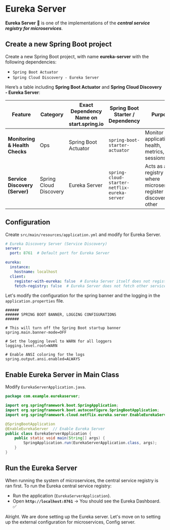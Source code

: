 # Eureka Server

**Eureka Server** 🏢 is one of the implementations of the ***central service registry for microservices***.

## Create a new Spring Boot project

Create a new Spring Boot project, with name **eureka-server** with the following dependencies:

  - `Spring Boot Actuator`
  - `Spring Cloud Discovery - Eureka Server`

Here’s a table including **Spring Boot Actuator** and **Spring Cloud Discovery - Eureka Server**:

| **Feature**                  | **Category**               | **Exact Dependency Name on start.spring.io** | **Spring Boot Starter / Dependency** | **Purpose** |
|------------------------------|---------------------------|----------------------------------------------|--------------------------------------|------------|
| **Monitoring & Health Checks** | Ops                       | Spring Boot Actuator                        | `spring-boot-starter-actuator`     | Monitor application health, metrics, and sessions |
| **Service Discovery (Server)** | Spring Cloud Discovery    | Eureka Server                               | `spring-cloud-starter-netflix-eureka-server` | Acts as a registry where microservices register and discover each other |

## Configuration

Create `src/main/resources/application.yml` and modify for Eureka Server.

```yml
# Eureka Discovery Server (Service Discovery)
server:
  port: 8761  # Default port for Eureka Server

eureka:
  instance:
    hostname: localhost
  client:
    register-with-eureka: false  # Eureka Server itself does not register
    fetch-registry: false  # Eureka Server does not fetch other services
```

Let's modify the configuration for the spring banner and the logging in the `application.properties` file.

```properties
######
###### SPRING BOOT BANNER, LOGGING CONFIGURATIONS
######

# This will turn off the Spring Boot startup banner
spring.main.banner-mode=OFF

# Set the logging level to WARN for all loggers
logging.level.root=WARN

# Enable ANSI coloring for the logs
spring.output.ansi.enabled=ALWAYS
```

## Enable Eureka Server in Main Class

Modify `EurekaServerApplication.java`.

```java
package com.example.eurekaserver;

import org.springframework.boot.SpringApplication;
import org.springframework.boot.autoconfigure.SpringBootApplication;
import org.springframework.cloud.netflix.eureka.server.EnableEurekaServer;

@SpringBootApplication
@EnableEurekaServer  // Enable Eureka Server
public class EurekaServerApplication {
    public static void main(String[] args) {
        SpringApplication.run(EurekaServerApplication.class, args);
    }
}
```

## Run the Eureka Server

When running the system of microservices, the central service registry is ran first. To run the Eureka central service registry:

- Run the application (`EurekaServerApplication`).
- Open **`http://localhost:8761`** → You should see the Eureka Dashboard. ✅

Alright. We are done setting up the Eureka server. Let's move on to setting up the external configuration for microservices, Config server.
